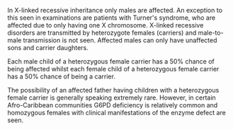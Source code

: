In X\-linked recessive inheritance only males are affected. An exception to this seen in examinations are patients with Turner's syndrome, who are affected due to only having one X chromosome. X\-linked recessive disorders are transmitted by heterozygote females (carriers) and male\-to\-male transmission is not seen. Affected males can only have unaffected sons and carrier daughters.  
  
Each male child of a heterozygous female carrier has a 50% chance of being affected whilst each female child of a heterozygous female carrier has a 50% chance of being a carrier.  
  
The possibility of an affected father having children with a heterozygous female carrier is generally speaking extremely rare. However, in certain Afro\-Caribbean communities G6PD deficiency is relatively common and homozygous females with clinical manifestations of the enzyme defect are seen.